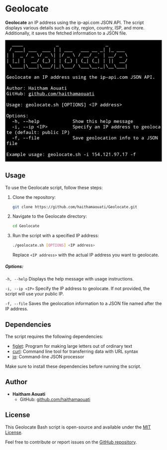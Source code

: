 # Geolocate

**Geolocate** an IP address using the ip-api.com JSON API. The script displays various details such as city, region, country, ISP, and more. Additionally, it saves the fetched information to a JSON file.

![screenshot](https://raw.githubusercontent.com/haithamaouati/Geolocate/refs/heads/main/screenshot.jpg)

## Usage

To use the Geolocate script, follow these steps:

1. Clone the repository:

    ```bash
    git clone https://github.com/haithamaouati/Geolocate.git
    ```

2. Navigate to the Geolocate directory:

    ```bash
    cd Geolocate
    ```

3. Run the script with a specified IP address:

    ```bash
    ./geolocate.sh [OPTIONS] <IP address>
    ```

   Replace `<IP address>` with the actual IP address you want to geolocate.

##### Options:

`-h, --help`
Displays the help message with usage instructions.

`-i, --ip <IP>`
Specify the IP address to geolocate. If not provided, the script will use your public IP.

`-f, --file`
Saves the geolocation information to a JSON file named after the IP address.

## Dependencies

The script requires the following dependencies:

- [figlet](http://www.figlet.org/): Program for making large letters out of ordinary text
- [curl](https://curl.se/): Command line tool for transferring data with URL syntax
- [jq](https://stedolan.github.io/jq/): Command-line JSON processor

Make sure to install these dependencies before running the script.

## Author

- **Haitham Aouati**
  - GitHub: [github.com/haithamaouati](https://github.com/haithamaouati)

## License

This Geolocate Bash script is open-source and available under the [MIT License](LICENSE).

Feel free to contribute or report issues on the [GitHub repository](https://github.com/haithamaouati/Geolocate).
